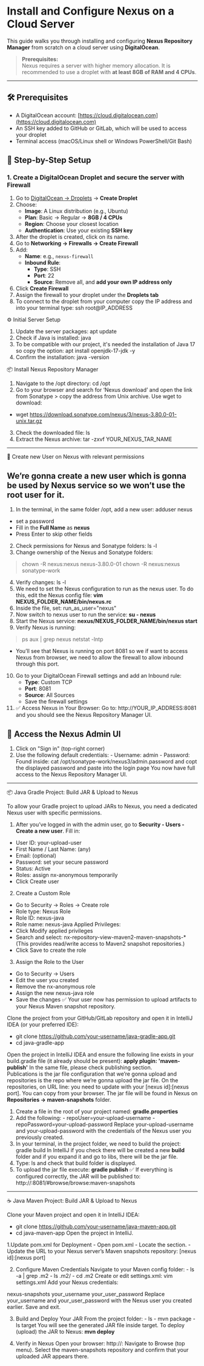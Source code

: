 # Install and Configure Nexus on a Cloud Server

This guide walks you through installing and configuring **Nexus Repository Manager** from scratch on a cloud server using **DigitalOcean**.

> **Prerequisites:**  
Nexus requires a server with higher memory allocation. It is recommended to use a droplet with **at least 8GB of RAM and 4 CPUs**.

---

## 🛠️ Prerequisites

- A DigitalOcean account: [https://cloud.digitalocean.com](https://cloud.digitalocean.com)
- An SSH key added to GitHub or GitLab, which will be used to access your droplet
- Terminal access (macOS/Linux shell or Windows PowerShell/Git Bash)

## 🧱 Step-by-Step Setup

### 1. Create a DigitalOcean Droplet and secure the server with Firewall

1. Go to [DigitalOcean → Droplets](https://cloud.digitalocean.com/droplets) → **Create Droplet**
2. Choose:
   - **Image**: A Linux distribution (e.g., Ubuntu)
   - **Plan**: Basic → Regular → **8GB / 4 CPUs**
   - **Region**: Choose your closest location
   - **Authentication**: Use your existing **SSH key**
3. After the droplet is created, click on its name.
4. Go to **Networking → Firewalls → Create Firewall**
5. Add:
   - **Name**: e.g., `nexus-firewall`
   - **Inbound Rule**:
     - **Type**: SSH
     - **Port**: 22
     - **Source**: Remove all, and **add your own IP address only**
6. Click **Create Firewall**
7. Assign the firewall to your droplet under the **Droplets tab**
8. To connect to the droplet from your computer copy the IP address and into your terminal type: ssh root@IP_ADDRESS

⚙️ Initial Server Setup
 1. Update the server packages: apt update
 2. Check if Java is installed: java
 3. To be compatible with our project, it's needed the installation of Java 17 so copy the option: apt install openjdk-17-jdk -y
 4. Confirm the installation: java -version

📦 Install Nexus Repository Manager
 1. Navigate to the /opt directory: cd /opt
 2. Go to your browser and search for ‘Nexus download’ and open the link from Sonatype > copy the address from Unix archive. Use wget to download: 
   - wget https://download.sonatype.com/nexus/3/nexus-3.80.0-01-unix.tar.gz
 3. Check the downloaded file: ls
 4. Extract the Nexus archive: tar -zxvf YOUR_NEXUS_TAR_NAME

-----

👤 Create new User on Nexus with relevant permissions

 
## We’re gonna create a new user which is gonna be used by Nexus service so we won’t use the root user for it.

 1. In the terminal, in the same folder /opt, add a new user: adduser nexus
   - set a password
   - Fill in the **Full Name** as **nexus**
   - Press Enter to skip other fields
 2. Check permissions for Nexus and Sonatype folders: ls -l
 3. Change ownership of the Nexus and Sonatype folders:
   > chown -R nexus:nexus nexus-3.80.0-01
   > chown -R nexus:nexus sonatype-work
 4. Verify changes: ls -l
 5. We need to set the Nexus configuration to run as the nexus user. To do this, edit the Nexus config file: **vim NEXUS_FOLDER_NAME/bin/nexus.rc**
 6. Inside the file, set: run_as_user="nexus"
 7. Now switch to nexus user to run the service: **su - nexus**
 8. Start the Nexus service: **nexus/NEXUS_FOLDER_NAME/bin/nexus start**
 9. Verify Nexus is running:
   > ps aux | grep nexus
   > netstat -lntp
   - You’ll see that Nexus is running on port 8081 so we if want to access Nexus from browser, we need to allow the firewall to allow inbound through this port.
 10. Go to your DigitalOcean Firewall settings and add an Inbound rule:
     - **Type**: Custom TCP
     - **Port**: 8081
     - **Source**: All Sources
     - Save the firewall settings
 11. ✅ Access Nexus in Your Browser: Go to: http://YOUR_IP_ADDRESS:8081 and you should see the Nexus Repository Manager UI.
  
## 🔐 Access the Nexus Admin UI
  
  1. Click on "Sign in" (top-right corner)
  2. Use the following default credentials:
	- Username: admin
 	- Password: Found inside: cat /opt/sonatype-work/nexus3/admin.password
          and copt the displayed password and paste into the login page
  You now have full access to the Nexus Repository Manager UI.

------

📦 Java Gradle Project: Build JAR & Upload to Nexus

To allow your Gradle project to upload JARs to Nexus, you need a dedicated Nexus user with specific permissions.
 1. After you’ve logged in with the admin user, go to **Security - Users - Create a new user**.
 Fill in:
   - User ID: your-upload-user
   - First Name / Last Name: (any)
   - Email: (optional)
   - Password: set your secure password
   - Status: Active
   - Roles: assign nx-anonymous temporarily
   - Click Create user
 2.  Create a Custom Role
   - Go to Security → Roles → Create role
   - Role type: Nexus Role
   - Role ID: nexus-java
   - Role name: nexus-java
 Applied Privileges:
   - Click Modify applied privileges
   - Search and select: nx-repository-view-maven2-maven-snapshots-*    (This provides read/write access to Maven2 snapshot repositories.)
   - Click Save to create the role
 3. Assign the Role to the User
   - Go to Security → Users
   - Edit the user you created
   - Remove the nx-anonymous role
   - Assign the new nexus-java role
   - Save the changes
✅ Your user now has permission to upload artifacts to your Nexus Maven snapshot repository.

  Clone the project from your GitHub/GitLab repository and open it in IntelliJ IDEA (or your preferred IDE):
  -  git clone https://github.com/your-username/java-gradle-app.git
  -  cd java-gradle-app

  Open the project in IntelliJ IDEA and ensure the following line exists in your build.gradle file (it already should be present): **apply plugin: 'maven-publish'**
   In the same file, please check publishing section.  
   Publications is the jar file configuration that we’re gonna upload and repositories is the repo where we’re gonna upload the jar file.
   On the repositories, on URL line: you need to update with your [nexus id]:[nexus port]. You can copy from your browser. The jar file will be found in Nexus on **Repositories -> maven-snapshots** folder.
   1. Create a file in the root of your project named: **gradle.properties**
   2. Add the following:
    - repoUser=your-upload-username
    - repoPassword=your-upload-password
  Replace your-upload-username and your-upload-password with the credentials of the Nexus user you previously created.
  3. In your terminal, in the project folder, we need to build the project: gradle build
   In IntelliJ if you check there will be created a new **build** folder and if you expand it and go to libs, there will be the jar file.
  4. Type: ls and check that build folder is displayed.
  5. To upload the jar file execute: **gradle publish** 
✅ If everything is configured correctly, the JAR will be published to:
    http://<your-nexus-ip>:8081/#browse/browse:maven-snapshots
  
-------

 ☕ Java Maven Project: Build JAR & Upload to Nexus

 Clone your Maven project and open it in IntelliJ IDEA:
  -  git clone https://github.com/your-username/java-maven-app.git
  -  cd java-maven-app
 Open the project in IntelliJ.
  
  1.Update pom.xml for Deployment
     - Open pom.xml
     - Locate the <distributionManagement> section.
     - Update the URL to your Nexus server’s Maven snapshots repository: [nexus id]:[nexus port]
  
  2. Configure Maven Credentials
  Navigate to your Maven config folder:
    -   ls -a | grep .m2
    -   ls .m2/
    -   cd .m2
  Create or edit settings.xml: vim settings.xml
  Add your Nexus credentials:
   <settings>
  <servers>
    <server>
      <id>nexus-snapshots</id>
      <username>your_username</username>
      <password>your_user_password</password>
    </server>
  </servers>
</settings>
  Replace your_username and your_user_password with the Nexus user you created earlier. Save and exit.
 
  3. Build and Deploy Your JAR
  From the project folder:
    - ls
    - mvn package
    - ls target
  You will see the generated JAR file inside target.
  To deploy (upload) the JAR to Nexus: **mvn deploy**
  
  4. Verify in Nexus
   Open your browser: http://<your-nexus-ip>:<port-id>
   Navigate to Browse (top menu).
   Select the maven-snapshots repository and confirm that your uploaded JAR appears there.
 



